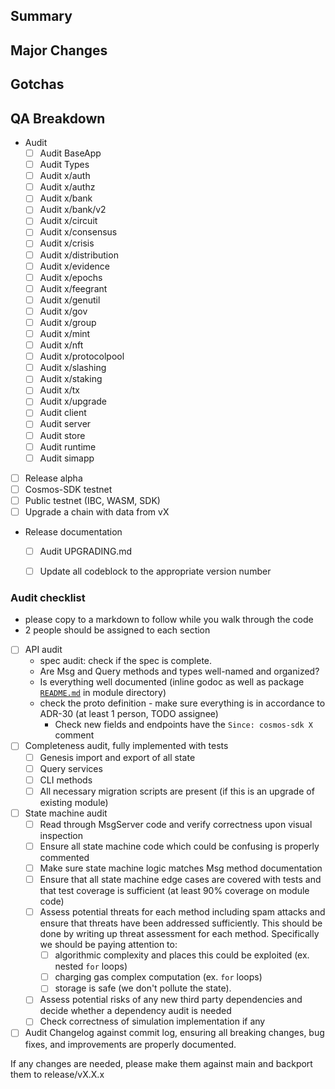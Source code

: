 <!-- < < < < < < < < < < < < < < < < < < < < < < < < < < < < < < < < < ☺ 
v                            ✰  Thanks for opening an issue! ✰    
v    Before smashing the submit button please review the template.
v    Word of caution: poorly thought-out proposals may be rejected 
v                     without deliberation 
☺ > > > > > > > > > > > > > > > > > > > > > > > > > > > > > > > > >  -->

## Summary

<!-- In a few short sentences summarize the release -->

## Major Changes

<!-- Describe the major changes associated to this release -->

## Gotchas

<!-- Gotchas is an area which changes could of been made that the auditors should be aware of -->

## QA Breakdown

* Audit
    * [ ] Audit BaseApp
    * [ ] Audit Types
    * [ ] Audit x/auth 
    * [ ] Audit x/authz
    * [ ] Audit x/bank
    * [ ] Audit x/bank/v2
    * [ ] Audit x/circuit
    * [ ] Audit x/consensus 
    * [ ] Audit x/crisis 
    * [ ] Audit x/distribution 
    * [ ] Audit x/evidence 
    * [ ] Audit x/epochs
    * [ ] Audit x/feegrant
    * [ ] Audit x/genutil 
    * [ ] Audit x/gov 
    * [ ] Audit x/group 
    * [ ] Audit x/mint 
    * [ ] Audit x/nft 
    * [ ] Audit x/protocolpool
    * [ ] Audit x/slashing 
    * [ ] Audit x/staking
    * [ ] Audit x/tx 
    * [ ] Audit x/upgrade 
    * [ ] Audit client
    * [ ] Audit server
    * [ ] Audit store 
    * [ ] Audit runtime
    * [ ] Audit simapp
* [ ] Release alpha
* [ ] Cosmos-SDK testnet
* [ ] Public testnet (IBC, WASM, SDK)
* [ ] Upgrade a chain with data from vX
* Release documentation
    * [ ] Audit UPGRADING.md
    * [ ] Update all codeblock to the appropriate version number


### Audit checklist

* please copy to a markdown to follow while you walk through the code
* 2 people should be assigned to each section 

* [ ] API audit 
    * spec audit: check if the spec is complete.
    * Are Msg and Query methods and types well-named and organized?
    * Is everything well documented (inline godoc as well as package [`README.md`](https://docs.cosmos.network/main/spec/SPEC_MODULE#common-layout) in module directory)
    * check the proto definition - make sure everything is in accordance to ADR-30 (at least 1 person, TODO assignee)
        * Check new fields and endpoints have the `Since: cosmos-sdk X` comment
* [ ] Completeness audit, fully implemented with tests
    * [ ] Genesis import and export of all state
    * [ ] Query services
    * [ ] CLI methods
    * [ ] All necessary migration scripts are present (if this is an upgrade of existing module)
* [ ] State machine audit
    * [ ] Read through MsgServer code and verify correctness upon visual inspection
    * [ ] Ensure all state machine code which could be confusing is properly commented
    * [ ] Make sure state machine logic matches Msg method documentation
    * [ ] Ensure that all state machine edge cases are covered with tests and that test coverage is sufficient (at least 90% coverage on module code)
    * [ ] Assess potential threats for each method including spam attacks and ensure that threats have been addressed sufficiently. This should be done by writing up threat assessment for each method. Specifically we should be paying attention to: 
        * [ ] algorithmic complexity and places this could be exploited (ex. nested `for` loops)
        * [ ] charging gas complex computation (ex. `for` loops)
        * [ ] storage is safe (we don't pollute the state).
    * [ ] Assess potential risks of any new third party dependencies and decide whether a dependency audit is needed
    * [ ] Check correctness of simulation implementation if any
* [ ] Audit Changelog against commit log, ensuring all breaking changes, bug fixes, and improvements are properly documented.

If any changes are needed, please make them against main and backport them to release/vX.X.x
